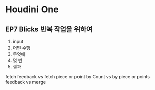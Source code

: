 # Houdini One

## EP7 Blicks 반복 작업을 위하여

1. input
2. 어떤 수행
3. 무엇에
4. 몇 번
5. 결과

fetch feedback    vs    fetch piece or point
by Count    vs    by piece or points
feedback    vs    merge

